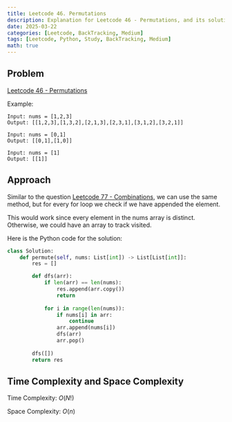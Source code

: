 ```yaml
---
title: Leetcode 46. Permutations
description: Explanation for Leetcode 46 - Permutations, and its solution in Python.
date: 2025-03-22
categories: [Leetcode, BackTracking, Medium]
tags: [Leetcode, Python, Study, BackTracking, Medium]
math: true
---
```


## Problem
[Leetcode 46 - Permutations](https://leetcode.com/problems/permutations/description/)

Example:
```
Input: nums = [1,2,3]
Output: [[1,2,3],[1,3,2],[2,1,3],[2,3,1],[3,1,2],[3,2,1]]

Input: nums = [0,1]
Output: [[0,1],[1,0]]

Input: nums = [1]
Output: [[1]]
```

## Approach

Similar to the question [Leetcode 77 - Combinations](https://hyeonukim.github.io/devblog/posts/Leetcode-77/), we can use the same method, but for every for loop we check if we have appended the element.

This would work since every element in the nums array is distinct. Otherwise, we could have an array to track visited.

Here is the Python code for the solution:
```python
class Solution:
    def permute(self, nums: List[int]) -> List[List[int]]:
        res = []

        def dfs(arr):
            if len(arr) == len(nums):
                res.append(arr.copy())
                return
            
            for i in range(len(nums)):
                if nums[i] in arr:
                    continue
                arr.append(nums[i])
                dfs(arr)
                arr.pop()
        
        dfs([])
        return res
```
## Time Complexity and Space Complexity

Time Complexity: $O(N!)$

Space Complexity: $O(n)$